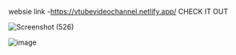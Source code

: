 websie link -https://vtubevideochannel.netlify.app/
CHECK IT OUT

![Screenshot (526)](https://github.com/Shubhra03/Vtube-clone/assets/112194030/2a307ebf-9c5b-4220-a27e-94d3dea41124)

![image](https://github.com/user-attachments/assets/3c8be187-3c3e-48e3-9664-900baaa6cd8a)

